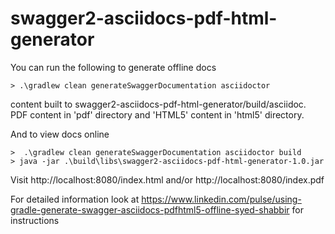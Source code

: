 # swagger2-asciidocs-pdf-html-generator

You can run the following to generate offline docs

```
> .\gradlew clean generateSwaggerDocumentation asciidoctor
```

content built to swagger2-asciidocs-pdf-html-generator/build/asciidoc. PDF content in 'pdf' directory and 'HTML5' content in 'html5' directory.

And to view docs online

```
>  .\gradlew clean generateSwaggerDocumentation asciidoctor build
> java -jar .\build\libs\swagger2-asciidocs-pdf-html-generator-1.0.jar
```
Visit http://localhost:8080/index.html and/or http://localhost:8080/index.pdf

For detailed information look at https://www.linkedin.com/pulse/using-gradle-generate-swagger-asciidocs-pdfhtml5-offline-syed-shabbir for instructions
